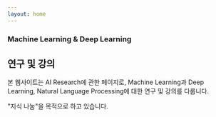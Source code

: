 ```yaml
---
layout: home
---
```

### Machine Learning & Deep Learning

## 연구 및 강의

본 웹사이트는 AI Research에 관한 페이지로, 
Machine Learning과 Deep Learning,
Natural Language Processing에 대한 연구 및 강의를 다룹니다.

"지식 나눔"을 목적으로 하고 있습니다.